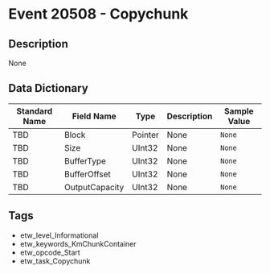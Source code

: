 # Event 20508 - Copychunk

## Description
None

## Data Dictionary
|Standard Name|Field Name|Type|Description|Sample Value|
|---|---|---|---|---|
|TBD|Block|Pointer|None|`None`|
|TBD|Size|UInt32|None|`None`|
|TBD|BufferType|UInt32|None|`None`|
|TBD|BufferOffset|UInt32|None|`None`|
|TBD|OutputCapacity|UInt32|None|`None`|

## Tags
* etw_level_Informational
* etw_keywords_KmChunkContainer
* etw_opcode_Start
* etw_task_Copychunk